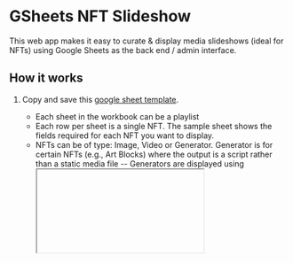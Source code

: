 # GSheets NFT Slideshow

This web app makes it easy to curate & display media slideshows (ideal for NFTs) using Google Sheets as the back end / admin interface.

## How it works
1. Copy and save this [google sheet template](https://docs.google.com/spreadsheets/d/19vLAcJ1chfbkRZGzwcbt1pIDednMHTSXtNI86eGh0s0/edit#gid=654882609).
   * Each sheet in the workbook can be a playlist
   * Each row per sheet is a single NFT. The sample sheet shows the fields required for each NFT you want to display.  
   * NFTs can be of type: Image, Video or Generator.  Generator is for certain NFTs (e.g., Art Blocks) where the output is a script rather than a static media file -- Generators are displayed using <iframe>s.

2. Set up an account at [sheet.best](https://sheet.best), which makes it easy to access Google Sheets data via API. 
* configure env.js

env = {
  SHEET_BEST_CONNECTION_ID: 'your-connection-id'
}

(you can put it in your local repo)

* deploy.  this is designed to work on netlify but could work elsewhere.
